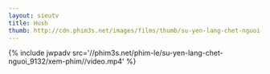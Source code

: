 ```yaml
---
layout: sieutv
title: Hush
thumb: http://cdn.phim3s.net/images/films/thumb/su-yen-lang-chet-nguoi-hush-2016.jpg
---
```

{% include jwpadv src='//phim3s.net/phim-le/su-yen-lang-chet-nguoi_9132/xem-phim//video.mp4' %}